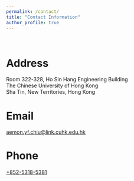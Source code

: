 ```yaml
---
permalink: /contact/
title: "Contact Information"
author_profile: true
---
```


<br>

Address
======
Room 322-328, Ho Sin Hang Engineering Building<br>
The Chinese University of Hong Kong<br>
Sha Tin, New Territories, Hong Kong

Email
======
[aemon.yf.chiu@link.cuhk.edu.hk](mailto:aemon.yf.chiu@link.cuhk.edu.hk)

Phone
======
[+852-5318-5381](tel:1234567890)
